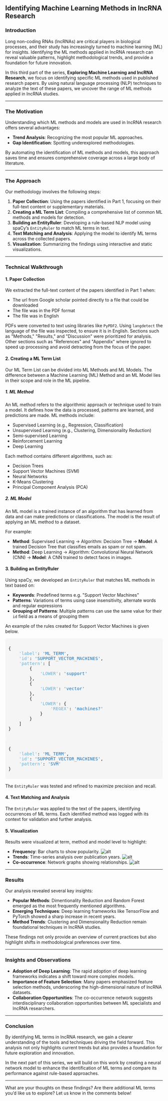 ## Identifying Machine Learning Methods in lncRNA Research

### Introduction

Long non-coding RNAs (lncRNAs) are critical players in biological processes, and their study has increasingly turned to machine learning (ML) for insights. Identifying the ML methods applied in lncRNA research can reveal valuable patterns, highlight methodological trends, and provide a foundation for future innovation.

In this third part of the series, **Exploring Machine Learning and lncRNA Research**, we focus on identifying specific ML methods used in published research papers. By using natural language processing (NLP) techniques to analyze the text of these papers, we uncover the range of ML methods applied in lncRNA studies.

---

### The Motivation

Understanding which ML methods and models are used in lncRNA research offers several advantages:
- **Trend Analysis**: Recognizing the most popular ML approaches.
- **Gap Identification**: Spotting underexplored methodologies.

By automating the identification of ML methods and models, this approach saves time and ensures comprehensive coverage across a large body of literature.

---

### The Approach

Our methodology involves the following steps:
1. **Paper Collection**: Using the papers identified in Part 1, focusing on their full-text content or supplementary materials.
2. **Creating a ML Term List**: Compiling a comprehensive list of common ML methods and models for detection.
3. **Building an EntityRuler**: Developing a rule-based NLP model using spaCy’s `EntityRuler` to match ML terms in text.
4. **Text Matching and Analysis**: Applying the model to identify ML terms across the collected papers.
5. **Visualization**: Summarizing the findings using interactive and static visualizations.

---

### Technical Walkthrough

#### 1. Paper Collection
We extracted the full-text content of the papers identified in Part 1 when:
- The url from Google scholar pointed directly to a file that could be downloaded
- The file was in the PDF format
- The file was in English

PDFs were converted to text using libraries like `PyPDF2`.  Using `langdetect` the language of the file was inspected, to ensure it is in English. 
Sections such as "Methods," "Results," and "Discussion" were prioritized for analysis. 
Other sections such as "References" and "Appendix" where ignored to speed up processing and avoid detracting from the focus of the paper.

#### 2. Creating a ML Term List
Our ML Term List can be divided into ML Methods and ML Models.
The difference between a Machine Learning (ML) Method and an ML Model lies in their scope and role in the ML pipeline.

##### 1. ML Method
An ML method refers to the algorithmic approach or technique used to train a model. It defines how the data is processed, patterns are learned, and predictions are made. ML methods include:

  - Supervised Learning (e.g., Regression, Classification)
  - Unsupervised Learning (e.g., Clustering, Dimensionality Reduction)
  - Semi-supervised Learning
  - Reinforcement Learning
  - Deep Learning

  Each method contains different algorithms, such as:
  - Decision Trees
  - Support Vector Machines (SVM)
  - Neural Networks
  - K-Means Clustering
  - Principal Component Analysis (PCA)

##### 2. ML Model

  An ML model is a trained instance of an algorithm that has learned from data and can make predictions or classifications. The model is the result of applying an ML method to a dataset.

  For example:

  - **Method**: Supervised Learning → Algorithm: Decision Tree → **Model**: A trained Decision Tree that classifies emails as spam or not spam.
  - **Method**: Deep Learning → Algorithm: Convolutional Neural Network (CNN) → **Model**: A CNN trained to detect faces in images.

#### 3. Building an EntityRuler
Using spaCy, we developed an `EntityRuler` that matches ML methods in text based on:
- **Keywords**: Predefined terms e.g. "Support Vector Machines"
- **Patterns**: Variations of terms using case insensitivity, alternate words and regular expressions
- **Grouping of Patterns**: Multiple patterns can use the same value for their `id` field as a means of grouping them

An example of the rules created for Support Vector Machines is given below.

<div style="background-color: #f5f5f5; padding: 10px; border-radius: 5px; font-family: monospace;">
<pre>
{
    <span style="color: #6BAED6;">'label'</span>: <span style="color: #2171B5;">'ML_TERM'</span>, 
    <span style="color: #6BAED6;">'id'</span>: <span style="color: #2171B5;">'SUPPORT_VECTOR_MACHINES'</span>, 
    <span style="color: #6BAED6;">'pattern'</span>: [
        {
            <span style="color: #6BAED6;">'LOWER'</span>: <span style="color: #2171B5;">'support'</span>
        }, 
        {
            <span style="color: #6BAED6;">'LOWER'</span>: <span style="color: #2171B5;">'vector'</span>
        }, 
        {
            <span style="color: #6BAED6;">'LOWER'</span>: {
                <span style="color: #6BAED6;">'REGEX'</span>: <span style="color: #2171B5;">'machines?'</span>
            }
        }
    ]
}
</pre>
</div>

<div style="background-color: #f5f5f5; padding: 10px; border-radius: 5px; font-family: monospace;">
<pre>
{
    <span style="color: #6BAED6;">'label'</span>: <span style="color: #2171B5;">'ML_TERM'</span>, 
    <span style="color: #6BAED6;">'id'</span>: <span style="color: #2171B5;">'SUPPORT_VECTOR_MACHINES'</span>, 
    <span style="color: #6BAED6;">'pattern'</span>: <span style="color: #2171B5;">'SVM'</span>
}
</pre>
</div>



The `EntityRuler` was tested and refined to maximize precision and recall.

#### 4. Text Matching and Analysis
The `EntityRuler` was applied to the text of the papers, identifying occurrences of ML terms. 
Each identified method was logged with its context for validation and further analysis.

#### 5. Visualization
Results were visualized at term, method and model level to highlight:
- **Frequency**: Bar charts to show popularity.
![alt](./img/top_20_ml_term_paper_pct.png)
- **Trends**: Time-series analysis over publication years.
![alt](./img/top_20_ml_method_trend_2020.png)
- **Co-occurrence**: Network graphs showing relationships.
![alt](./img/co-occurrence_heatmap_ml_methods_and_models.png)
---

### Results

Our analysis revealed several key insights:
- **Popular Methods**: Dimentionality Reduction and Random Forest emerged as the most frequently mentioned algorithms.
- **Emerging Techniques**: Deep learning frameworks like TensorFlow and PyTorch showed a sharp increase in recent years.
- **Method Trends**: Clustering and Dimensionality Reduction remain foundational techniques in lncRNA studies.

These findings not only provide an overview of current practices but also highlight shifts in methodological preferences over time.

---

### Insights and Observations

- **Adoption of Deep Learning**: The rapid adoption of deep learning frameworks indicates a shift toward more complex models.
- **Importance of Feature Selection**: Many papers emphasized feature selection methods, underscoring the high-dimensional nature of lncRNA datasets.
- **Collaboration Opportunities**: The co-occurrence network suggests interdisciplinary collaboration opportunities between ML specialists and lncRNA researchers.

---

### Conclusion

By identifying ML terms in lncRNA research, we gain a clearer understanding of the tools and techniques driving the field forward. This analysis not only highlights current trends but also provides a foundation for future exploration and innovation.

In the next part of this series, we will build on this work by creating a neural network model to enhance the identification of ML terms and compare its performance against rule-based approaches.

---

What are your thoughts on these findings? Are there additional ML terms you’d like us to explore? Let us know in the comments below!
